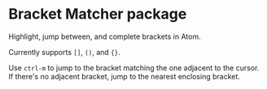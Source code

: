 # Bracket Matcher package

Highlight, jump between, and complete brackets in Atom.

Currently supports `[]`, `()`, and `{}`.

Use `ctrl-m` to jump to the bracket matching the one adjacent to the cursor.
If there's no adjacent bracket, jump to the nearest enclosing bracket.
